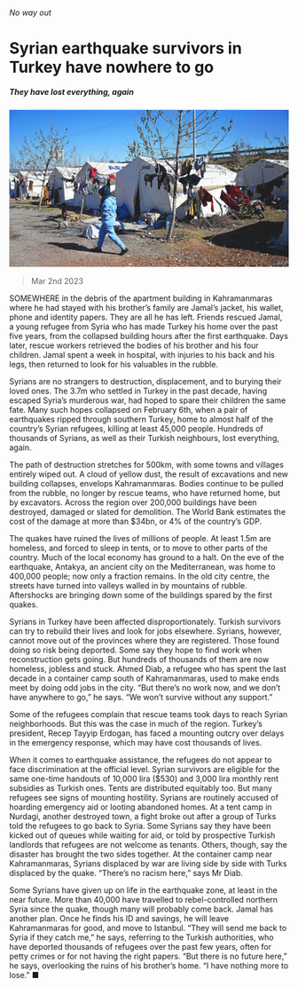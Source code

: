 ###### No way out

# Syrian earthquake survivors in Turkey have nowhere to go 

##### They have lost everything, again 

![image](images/20230304_EUP003.jpg) 

> Mar 2nd 2023 

SOMEWHERE in the debris of the apartment building in Kahramanmaras where he had stayed with his brother’s family are Jamal’s jacket, his wallet, phone and identity papers. They are all he has left. Friends rescued Jamal, a young refugee from Syria who has made Turkey his home over the past five years, from the collapsed building hours after the first earthquake. Days later, rescue workers retrieved the bodies of his brother and his four children. Jamal spent a week in hospital, with injuries to his back and his legs, then returned to look for his valuables in the rubble.

Syrians are no strangers to destruction, displacement, and to burying their loved ones. The 3.7m who settled in Turkey in the past decade, having escaped Syria’s murderous war, had hoped to spare their children the same fate. Many such hopes collapsed on February 6th, when a pair of earthquakes ripped through southern Turkey, home to almost half of the country’s Syrian refugees, killing at least 45,000 people. Hundreds of thousands of Syrians, as well as their Turkish neighbours, lost everything, again. 

The path of destruction stretches for 500km, with some towns and villages entirely wiped out. A cloud of yellow dust, the result of excavations and new building collapses, envelops Kahramanmaras. Bodies continue to be pulled from the rubble, no longer by rescue teams, who have returned home, but by excavators. Across the region over 200,000 buildings have been destroyed, damaged or slated for demolition. The World Bank estimates the cost of the damage at more than $34bn, or 4% of the country’s GDP. 

The quakes have ruined the lives of millions of people. At least 1.5m are homeless, and forced to sleep in tents, or to move to other parts of the country. Much of the local economy has ground to a halt. On the eve of the earthquake, Antakya, an ancient city on the Mediterranean, was home to 400,000 people; now only a fraction remains. In the old city centre, the streets have turned into valleys walled in by mountains of rubble. Aftershocks are bringing down some of the buildings spared by the first quakes. 

Syrians in Turkey have been affected disproportionately. Turkish survivors can try to rebuild their lives and look for jobs elsewhere. Syrians, however, cannot move out of the provinces where they are registered. Those found doing so risk being deported. Some say they hope to find work when reconstruction gets going. But hundreds of thousands of them are now homeless, jobless and stuck. Ahmed Diab, a refugee who has spent the last decade in a container camp south of Kahramanmaras, used to make ends meet by doing odd jobs in the city. “But there’s no work now, and we don’t have anywhere to go,” he says. “We won’t survive without any support.”

Some of the refugees complain that rescue teams took days to reach Syrian neighborhoods. But this was the case in much of the region. Turkey’s president, Recep Tayyip Erdogan, has faced a mounting outcry over delays in the emergency response, which may have cost thousands of lives. 

When it comes to earthquake assistance, the refugees do not appear to face discrimination at the official level. Syrian survivors are eligible for the same one-time handouts of 10,000 lira ($530) and 3,000 lira monthly rent subsidies as Turkish ones. Tents are distributed equitably too. But many refugees see signs of mounting hostility. Syrians are routinely accused of hoarding emergency aid or looting abandoned homes. At a tent camp in Nurdagi, another destroyed town, a fight broke out after a group of Turks told the refugees to go back to Syria. Some Syrians say they have been kicked out of queues while waiting for aid, or told by prospective Turkish landlords that refugees are not welcome as tenants. Others, though, say the disaster has brought the two sides together. At the container camp near Kahramanmaras, Syrians displaced by war are living side by side with Turks displaced by the quake. “There’s no racism here,” says Mr Diab.

Some Syrians have given up on life in the earthquake zone, at least in the near future. More than 40,000 have travelled to rebel-controlled northern Syria since the quake, though many will probably come back. Jamal has another plan. Once he finds his ID and savings, he will leave Kahramanmaras for good, and move to Istanbul. “They will send me back to Syria if they catch me,” he says, referring to the Turkish authorities, who have deported thousands of refugees over the past few years, often for petty crimes or for not having the right papers. “But there is no future here,” he says, overlooking the ruins of his brother’s home. “I have nothing more to lose.” ■

